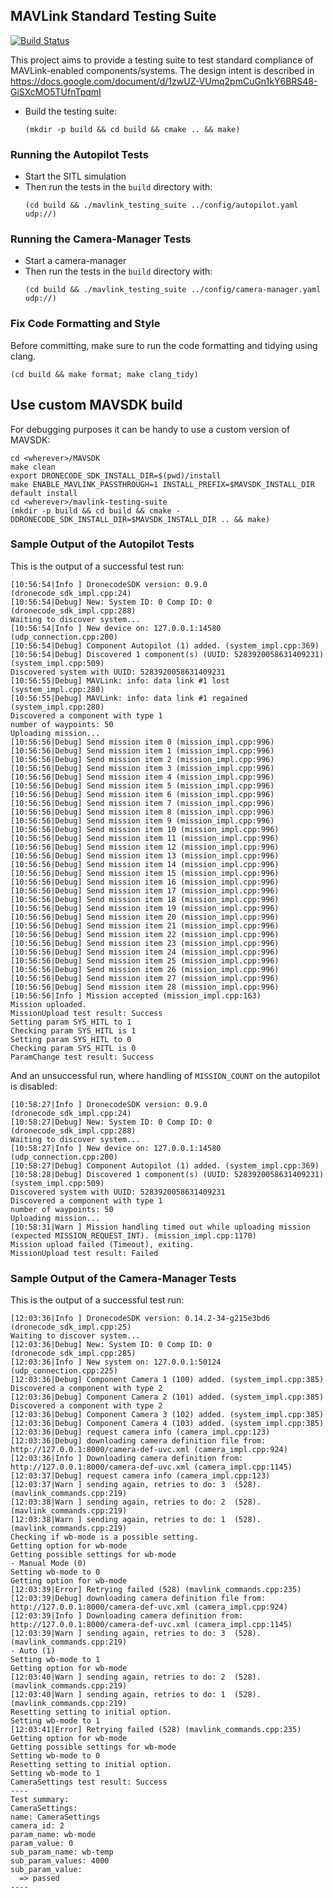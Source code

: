 ## MAVLink Standard Testing Suite

[![Build Status](https://travis-ci.org/Auterion/mavlink-testing-suite.svg?branch=master)](https://travis-ci.org/Auterion/mavlink-testing-suite)

This project aims to provide a testing suite to test standard compliance of
MAVLink-enabled components/systems.
The design intent is described in https://docs.google.com/document/d/1zwUZ-VUmq2pmCuGn1kY6BRS48-GiSXcMO5TUfnTpqmI

- Build the testing suite:
  ```
  (mkdir -p build && cd build && cmake .. && make)
  ```
### Running the Autopilot Tests

- Start the SITL simulation
- Then run the tests in the `build` directory with:
  ```
  (cd build && ./mavlink_testing_suite ../config/autopilot.yaml udp://)
  ```

### Running the Camera-Manager Tests

- Start a camera-manager
- Then run the tests in the `build` directory with:
  ```
  (cd build && ./mavlink_testing_suite ../config/camera-manager.yaml udp://)
  ```

### Fix Code Formatting and Style

Before committing, make sure to run the code formatting and tidying using clang.
```
(cd build && make format; make clang_tidy)
```

## Use custom MAVSDK build

For debugging purposes it can be handy to use a custom version of MAVSDK:

```
cd <wherever>/MAVSDK
make clean
export DRONECODE_SDK_INSTALL_DIR=$(pwd)/install
make ENABLE_MAVLINK_PASSTHROUGH=1 INSTALL_PREFIX=$MAVSDK_INSTALL_DIR default install
cd <wherever>/mavlink-testing-suite
(mkdir -p build && cd build && cmake -DDRONECODE_SDK_INSTALL_DIR=$MAVSDK_INSTALL_DIR .. && make)
```

### Sample Output of the Autopilot Tests
This is the output of a successful test run:
```
[10:56:54|Info ] DronecodeSDK version: 0.9.0 (dronecode_sdk_impl.cpp:24)
[10:56:54|Debug] New: System ID: 0 Comp ID: 0 (dronecode_sdk_impl.cpp:288)
Waiting to discover system...
[10:56:54|Info ] New device on: 127.0.0.1:14580 (udp_connection.cpp:200)
[10:56:54|Debug] Component Autopilot (1) added. (system_impl.cpp:369)
[10:56:54|Debug] Discovered 1 component(s) (UUID: 5283920058631409231) (system_impl.cpp:509)
Discovered system with UUID: 5283920058631409231
[10:56:55|Debug] MAVLink: info: data link #1 lost (system_impl.cpp:280)
[10:56:55|Debug] MAVLink: info: data link #1 regained (system_impl.cpp:280)
Discovered a component with type 1
number of waypoints: 50
Uploading mission...
[10:56:56|Debug] Send mission item 0 (mission_impl.cpp:996)
[10:56:56|Debug] Send mission item 1 (mission_impl.cpp:996)
[10:56:56|Debug] Send mission item 2 (mission_impl.cpp:996)
[10:56:56|Debug] Send mission item 3 (mission_impl.cpp:996)
[10:56:56|Debug] Send mission item 4 (mission_impl.cpp:996)
[10:56:56|Debug] Send mission item 5 (mission_impl.cpp:996)
[10:56:56|Debug] Send mission item 6 (mission_impl.cpp:996)
[10:56:56|Debug] Send mission item 7 (mission_impl.cpp:996)
[10:56:56|Debug] Send mission item 8 (mission_impl.cpp:996)
[10:56:56|Debug] Send mission item 9 (mission_impl.cpp:996)
[10:56:56|Debug] Send mission item 10 (mission_impl.cpp:996)
[10:56:56|Debug] Send mission item 11 (mission_impl.cpp:996)
[10:56:56|Debug] Send mission item 12 (mission_impl.cpp:996)
[10:56:56|Debug] Send mission item 13 (mission_impl.cpp:996)
[10:56:56|Debug] Send mission item 14 (mission_impl.cpp:996)
[10:56:56|Debug] Send mission item 15 (mission_impl.cpp:996)
[10:56:56|Debug] Send mission item 16 (mission_impl.cpp:996)
[10:56:56|Debug] Send mission item 17 (mission_impl.cpp:996)
[10:56:56|Debug] Send mission item 18 (mission_impl.cpp:996)
[10:56:56|Debug] Send mission item 19 (mission_impl.cpp:996)
[10:56:56|Debug] Send mission item 20 (mission_impl.cpp:996)
[10:56:56|Debug] Send mission item 21 (mission_impl.cpp:996)
[10:56:56|Debug] Send mission item 22 (mission_impl.cpp:996)
[10:56:56|Debug] Send mission item 23 (mission_impl.cpp:996)
[10:56:56|Debug] Send mission item 24 (mission_impl.cpp:996)
[10:56:56|Debug] Send mission item 25 (mission_impl.cpp:996)
[10:56:56|Debug] Send mission item 26 (mission_impl.cpp:996)
[10:56:56|Debug] Send mission item 27 (mission_impl.cpp:996)
[10:56:56|Debug] Send mission item 28 (mission_impl.cpp:996)
[10:56:56|Info ] Mission accepted (mission_impl.cpp:163)
Mission uploaded.
MissionUpload test result: Success
Setting param SYS_HITL to 1
Checking param SYS_HITL is 1
Setting param SYS_HITL to 0
Checking param SYS_HITL is 0
ParamChange test result: Success
```

And an unsuccessful run, where handling of `MISSION_COUNT` on the autopilot is
disabled:
```
[10:58:27|Info ] DronecodeSDK version: 0.9.0 (dronecode_sdk_impl.cpp:24)
[10:58:27|Debug] New: System ID: 0 Comp ID: 0 (dronecode_sdk_impl.cpp:288)
Waiting to discover system...
[10:58:27|Info ] New device on: 127.0.0.1:14580 (udp_connection.cpp:200)
[10:58:27|Debug] Component Autopilot (1) added. (system_impl.cpp:369)
[10:58:28|Debug] Discovered 1 component(s) (UUID: 5283920058631409231) (system_impl.cpp:509)
Discovered system with UUID: 5283920058631409231
Discovered a component with type 1
number of waypoints: 50
Uploading mission...
[10:58:31|Warn ] Mission handling timed out while uploading mission (expected MISSION_REQUEST_INT). (mission_impl.cpp:1170)
Mission upload failed (Timeout), exiting.
MissionUpload test result: Failed
```

### Sample Output of the Camera-Manager Tests
This is the output of a successful test run:

```
[12:03:36|Info ] DronecodeSDK version: 0.14.2-34-g215e3bd6 (dronecode_sdk_impl.cpp:25)
Waiting to discover system...
[12:03:36|Debug] New: System ID: 0 Comp ID: 0 (dronecode_sdk_impl.cpp:285)
[12:03:36|Info ] New system on: 127.0.0.1:50124 (udp_connection.cpp:225)
[12:03:36|Debug] Component Camera 1 (100) added. (system_impl.cpp:385)
Discovered a component with type 2
[12:03:36|Debug] Component Camera 2 (101) added. (system_impl.cpp:385)
Discovered a component with type 2
[12:03:36|Debug] Component Camera 3 (102) added. (system_impl.cpp:385)
[12:03:36|Debug] Component Camera 4 (103) added. (system_impl.cpp:385)
[12:03:36|Debug] request camera info (camera_impl.cpp:123)
[12:03:36|Debug] downloading camera definition file from: http://127.0.0.1:8000/camera-def-uvc.xml (camera_impl.cpp:924)
[12:03:36|Info ] Downloading camera definition from: http://127.0.0.1:8000/camera-def-uvc.xml (camera_impl.cpp:1145)
[12:03:37|Debug] request camera info (camera_impl.cpp:123)
[12:03:37|Warn ] sending again, retries to do: 3  (528). (mavlink_commands.cpp:219)
[12:03:38|Warn ] sending again, retries to do: 2  (528). (mavlink_commands.cpp:219)
[12:03:38|Warn ] sending again, retries to do: 1  (528). (mavlink_commands.cpp:219)
Checking if wb-mode is a possible setting.
Getting option for wb-mode
Getting possible settings for wb-mode
- Manual Mode (0)
Setting wb-mode to 0
Getting option for wb-mode
[12:03:39|Error] Retrying failed (528) (mavlink_commands.cpp:235)
[12:03:39|Debug] downloading camera definition file from: http://127.0.0.1:8000/camera-def-uvc.xml (camera_impl.cpp:924)
[12:03:39|Info ] Downloading camera definition from: http://127.0.0.1:8000/camera-def-uvc.xml (camera_impl.cpp:1145)
[12:03:39|Warn ] sending again, retries to do: 3  (528). (mavlink_commands.cpp:219)
- Auto (1)
Setting wb-mode to 1
Getting option for wb-mode
[12:03:40|Warn ] sending again, retries to do: 2  (528). (mavlink_commands.cpp:219)
[12:03:40|Warn ] sending again, retries to do: 1  (528). (mavlink_commands.cpp:219)
Resetting setting to initial option.
Setting wb-mode to 1
[12:03:41|Error] Retrying failed (528) (mavlink_commands.cpp:235)
Getting option for wb-mode
Getting possible settings for wb-mode
Setting wb-mode to 0
Resetting setting to initial option.
Setting wb-mode to 1
CameraSettings test result: Success
----
Test summary:
CameraSettings:
name: CameraSettings
camera_id: 2
param_name: wb-mode
param_value: 0
sub_param_name: wb-temp
sub_param_values: 4000
sub_param_value:
  => passed
----
```
